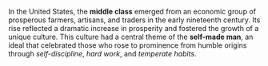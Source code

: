 In the United States, the **middle class** emerged from an economic group of prosperous farmers, artisans, and traders in the early nineteenth century. Its rise reflected a dramatic increase in prosperity and fostered the growth of a unique culture. This culture had a central theme of the **self-made man**, an ideal that celebrated those who rose to prominence from humble origins through *self-discipline*, *hard work*, and *temperate habits*.